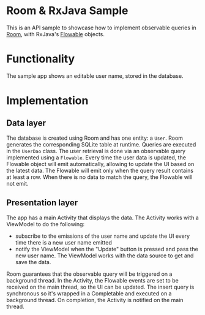 # Room & RxJava Sample

This is an API sample to showcase how to implement observable queries in [Room](https://developer.android.com/topic/libraries/architecture/room.html), with RxJava's [Flowable](http://reactivex.io/RxJava/2.x/javadoc/io/reactivex/Flowable.html) objects.

# Functionality
The sample app shows an editable user name, stored in the database.

# Implementation

## Data layer

The database is created using Room and has one entity: a `User`. Room generates the corresponding SQLite table at runtime.
Queries are executed in the `UserDao` class. The user retrieval is done via an observable query implemented using a `Flowable`. Every time the user data is updated, the Flowable object will emit automatically, allowing to update the UI based on the latest data. The Flowable will emit only when the query result contains at least a row. When there is no data to match the query, the Flowable will not emit.

## Presentation layer

The app has a main Activity that displays the data.
The Activity works with a ViewModel to do the following:
* subscribe to the emissions of the user name and update the UI every time there is a new user name emitted
* notify the ViewModel when the "Update" button is pressed and pass the new user name.
The ViewModel works with the data source to get and save the data.

Room guarantees that the observable query will be triggered on a background thread. In the Activity, the Flowable events are set to be received on the main thread, so the UI can be updated. The insert query is synchronous so it's wrapped in a Completable and executed on a background thread. On completion, the Activity is notified on the main thread.
